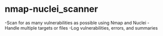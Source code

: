 # nmap-nuclei_scanner
-Scan for as many vulnerabilities as possible using Nmap and Nuclei 
-Handle multiple targets or files 
-Log vulnerabilities, errors, and summaries
